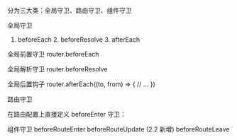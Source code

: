 分为三大类：全局守卫、路由守卫、组件守卫

全局守卫
1. beforeEach   2. beforeResolve  3. afterEach   

全局前置守卫
router.beforeEach  

全局解析守卫
router.beforeResolve


全局后置钩子
router.afterEach((to, from) => {
  // ...
})



路由守卫

在路由配置上直接定义 beforeEnter 守卫：






组件守卫
beforeRouteEnter
beforeRouteUpdate (2.2 新增)
beforeRouteLeave


























